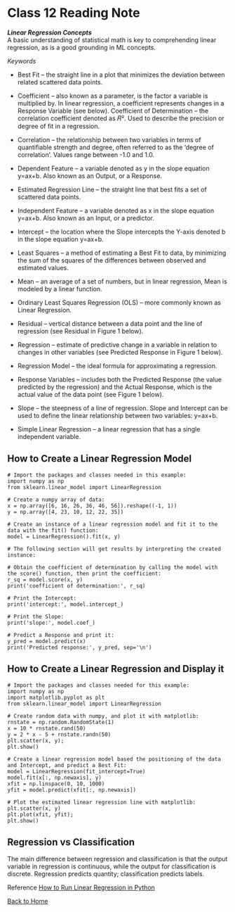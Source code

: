 # Class 12 Reading Note

***Linear Regression Concepts***  
A basic understanding of statistical math is key to comprehending linear regression, as is a good grounding in ML concepts.  

*Keywords*  

- Best Fit – the straight line in a plot that minimizes the deviation between related scattered data points.

- Coefficient – also known as a parameter, is the factor a variable is multiplied by. In linear regression, a coefficient represents changes in a Response Variable (see below).
Coefficient of Determination – the correlation coefficient denoted as 𝑅². Used to describe the precision or degree of fit in a regression. 

- Correlation – the relationship between two variables in terms of quantifiable strength and degree, often referred to as the ‘degree of correlation’.  Values range between -1.0 and 1.0. 

- Dependent Feature – a variable denoted as y in the slope equation y=ax+b. Also known as an Output, or a Response. 

- Estimated Regression Line – the straight line that best fits a set of scattered data points.

- Independent Feature – a variable denoted as x in the slope equation y=ax+b. Also known as an Input, or a predictor. 

- Intercept – the location where the Slope intercepts the Y-axis denoted b in the slope equation y=ax+b. 

- Least Squares – a method of estimating a Best Fit to data, by minimizing the sum of the squares of the differences between observed and estimated values.

- Mean – an average of a set of numbers, but in linear regression, Mean is modeled by a linear function.

- Ordinary Least Squares Regression (OLS) – more commonly known as Linear Regression. 

- Residual – vertical distance between a data point and the line of regression (see Residual in Figure 1 below).

- Regression – estimate of predictive change in a variable in relation to changes in other variables (see Predicted Response in Figure 1 below).

- Regression Model – the ideal formula for approximating a regression.

- Response Variables – includes both the Predicted Response (the value predicted by the regression) and the Actual Response, which is the actual value of the data point (see Figure 1 below).

- Slope – the steepness of a line of regression. Slope and Intercept can be used to define the linear relationship between two variables: y=ax+b.

- Simple Linear Regression – a linear regression that has a single independent variable.

## How to Create a Linear Regression Model

```
# Import the packages and classes needed in this example:
import numpy as np
from sklearn.linear_model import LinearRegression

# Create a numpy array of data:
x = np.array([6, 16, 26, 36, 46, 56]).reshape((-1, 1))
y = np.array([4, 23, 10, 12, 22, 35])

# Create an instance of a linear regression model and fit it to the data with the fit() function:
model = LinearRegression().fit(x, y) 

# The following section will get results by interpreting the created instance: 

# Obtain the coefficient of determination by calling the model with the score() function, then print the coefficient:
r_sq = model.score(x, y)
print('coefficient of determination:', r_sq)

# Print the Intercept:
print('intercept:', model.intercept_)

# Print the Slope:
print('slope:', model.coef_) 

# Predict a Response and print it:
y_pred = model.predict(x)
print('Predicted response:', y_pred, sep='\n')
```

## How to Create a Linear Regression and Display it

```
# Import the packages and classes needed for this example:
import numpy as np
import matplotlib.pyplot as plt
from sklearn.linear_model import LinearRegression

# Create random data with numpy, and plot it with matplotlib:
rnstate = np.random.RandomState(1)
x = 10 * rnstate.rand(50)
y = 2 * x - 5 + rnstate.randn(50)
plt.scatter(x, y);
plt.show()

# Create a linear regression model based the positioning of the data and Intercept, and predict a Best Fit:
model = LinearRegression(fit_intercept=True)
model.fit(x[:, np.newaxis], y)
xfit = np.linspace(0, 10, 1000)
yfit = model.predict(xfit[:, np.newaxis])

# Plot the estimated linear regression line with matplotlib:
plt.scatter(x, y)
plt.plot(xfit, yfit);
plt.show()
```

## Regression vs Classification 

The main difference between regression and classification is that the output variable in regression is continuous, while the output for classification is discrete. Regression predicts quantity; classification predicts labels.

Reference [How to Run Linear Regression in Python](https://www.activestate.com/resources/quick-reads/how-to-run-linear-regressions-in-python-scikit-learn/)  

[Back to Home](../../README.md)
